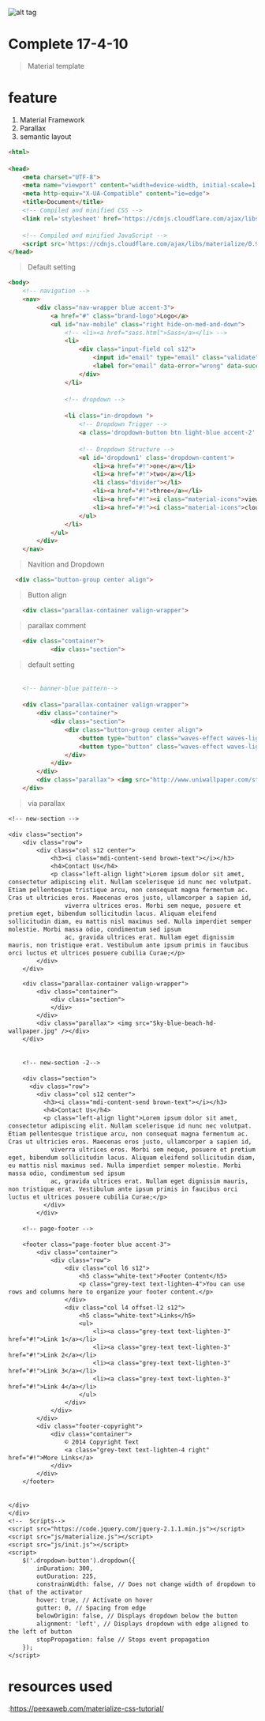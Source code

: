 ![alt tag](https://scotch.io/wp-content/uploads/2015/01/getting-started-materialize-css-framework.png)

Complete 17-4-10
========

>Material template

feature
==========
1. Material Framework
2. Parallax
3. semantic layout


```html
<html>

<head>
    <meta charset="UTF-8">
    <meta name="viewport" content="width=device-width, initial-scale=1.0">
    <meta http-equiv="X-UA-Compatible" content="ie=edge">
    <title>Document</title>
    <!-- Compiled and minified CSS -->
    <link rel='stylesheet' href='https://cdnjs.cloudflare.com/ajax/libs/materialize/0.97.7/css/materialize.min.css'>

    <!-- Compiled and minified JavaScript -->
    <script src='https://cdnjs.cloudflare.com/ajax/libs/materialize/0.97.7/js/materialize.min.js'></script>
</head>
```
> Default setting
```html
<body>
    <!-- navigation -->
    <nav>
        <div class="nav-wrapper blue accent-3">
            <a href="#" class="brand-logo">Logo</a>
            <ul id="nav-mobile" class="right hide-on-med-and-down">
                <!-- <li><a href="sass.html">Sass</a></li> -->
                <li>
                    <div class="input-field col s12">
                        <input id="email" type="email" class="validate">
                        <label for="email" data-error="wrong" data-success="right">Search</label>
                    </div>
                </li>

                <!-- dropdown -->

                <li class="in-dropdown ">
                    <!-- Dropdown Trigger -->
                    <a class='dropdown-button btn light-blue accent-2' href='#' data-activates='dropdown1'>Drop Me!</a>

                    <!-- Dropdown Structure -->
                    <ul id='dropdown1' class='dropdown-content'>
                        <li><a href="#!">one</a></li>
                        <li><a href="#!">two</a></li>
                        <li class="divider"></li>
                        <li><a href="#!">three</a></li>
                        <li><a href="#!"><i class="material-icons">view_module</i>four</a></li>
                        <li><a href="#!"><i class="material-icons">cloud</i>five</a></li>
                    </ul>
                </li>
            </ul>
        </div>
    </nav>
```
> Navition and Dropdown
```html
  <div class="button-group center align">
```
>Button align
```html
    <div class="parallax-container valign-wrapper">
```
>parallax comment
```html
    <div class="container">
            <div class="section">
```
>default setting

``` html

    <!-- banner-blue pattern-->

    <div class="parallax-container valign-wrapper">
        <div class="container">
            <div class="section">
                <div class="button-group center align">
                    <button type="button" class="waves-effect waves-light btn-large blue accent-3"><i class="material-icons left"></i>Log in</button>
                    <button type="button" class="waves-effect waves-light btn-large blue accent-3"><i class="material-icons left"></i>button</button>
                </div>
            </div>
        </div>
        <div class="parallax"> <img src="http://www.uniwallpaper.com/static/images/HD-Wallpapers-89_FxDoTt7.jpg" /></div>
    </div>
```
> via parallax

    <!-- new-section -->

    <div class="section">
        <div class="row">
            <div class="col s12 center">
                <h3><i class="mdi-content-send brown-text"></i></h3>
                <h4>Contact Us</h4>
                <p class="left-align light">Lorem ipsum dolor sit amet, consectetur adipiscing elit. Nullam scelerisque id nunc nec volutpat. Etiam pellentesque tristique arcu, non consequat magna fermentum ac. Cras ut ultricies eros. Maecenas eros justo, ullamcorper a sapien id,
                    viverra ultrices eros. Morbi sem neque, posuere et pretium eget, bibendum sollicitudin lacus. Aliquam eleifend sollicitudin diam, eu mattis nisl maximus sed. Nulla imperdiet semper molestie. Morbi massa odio, condimentum sed ipsum
                    ac, gravida ultrices erat. Nullam eget dignissim mauris, non tristique erat. Vestibulum ante ipsum primis in faucibus orci luctus et ultrices posuere cubilia Curae;</p>
            </div>
        </div>
  <!-- bannder -sea-->
        <div class="parallax-container valign-wrapper">
            <div class="container">
                <div class="section">
                </div>
            </div>
            <div class="parallax"> <img src="Sky-blue-beach-hd-wallpaper.jpg" /></div>
        </div>


        <!-- new-section -2-->

        <div class="section">
          <div class="row">
            <div class="col s12 center">
              <h3><i class="mdi-content-send brown-text"></i></h3>
              <h4>Contact Us</h4>
              <p class="left-align light">Lorem ipsum dolor sit amet, consectetur adipiscing elit. Nullam scelerisque id nunc nec volutpat. Etiam pellentesque tristique arcu, non consequat magna fermentum ac. Cras ut ultricies eros. Maecenas eros justo, ullamcorper a sapien id,
                viverra ultrices eros. Morbi sem neque, posuere et pretium eget, bibendum sollicitudin lacus. Aliquam eleifend sollicitudin diam, eu mattis nisl maximus sed. Nulla imperdiet semper molestie. Morbi massa odio, condimentum sed ipsum
                ac, gravida ultrices erat. Nullam eget dignissim mauris, non tristique erat. Vestibulum ante ipsum primis in faucibus orci luctus et ultrices posuere cubilia Curae;</p>
              </div>
            </div>

        <!-- page-footer -->

        <footer class="page-footer blue accent-3">
            <div class="container">
                <div class="row">
                    <div class="col l6 s12">
                        <h5 class="white-text">Footer Content</h5>
                        <p class="grey-text text-lighten-4">You can use rows and columns here to organize your footer content.</p>
                    </div>
                    <div class="col l4 offset-l2 s12">
                        <h5 class="white-text">Links</h5>
                        <ul>
                            <li><a class="grey-text text-lighten-3" href="#!">Link 1</a></li>
                            <li><a class="grey-text text-lighten-3" href="#!">Link 2</a></li>
                            <li><a class="grey-text text-lighten-3" href="#!">Link 3</a></li>
                            <li><a class="grey-text text-lighten-3" href="#!">Link 4</a></li>
                        </ul>
                    </div>
                </div>
            </div>
            <div class="footer-copyright">
                <div class="container">
                    © 2014 Copyright Text
                    <a class="grey-text text-lighten-4 right" href="#!">More Links</a>
                </div>
            </div>
        </footer>


    </div>
    </div>
    <!--  Scripts-->
    <script src="https://code.jquery.com/jquery-2.1.1.min.js"></script>
    <script src="js/materialize.js"></script>
    <script src="js/init.js"></script>
    <script>
        $('.dropdown-button').dropdown({
            inDuration: 300,
            outDuration: 225,
            constrainWidth: false, // Does not change width of dropdown to that of the activator
            hover: true, // Activate on hover
            gutter: 0, // Spacing from edge
            belowOrigin: false, // Displays dropdown below the button
            alignment: 'left', // Displays dropdown with edge aligned to the left of button
            stopPropagation: false // Stops event propagation
        });
    </script>
</body>

</html>

resources used
================
:https://peexaweb.com/materialize-css-tutorial/
